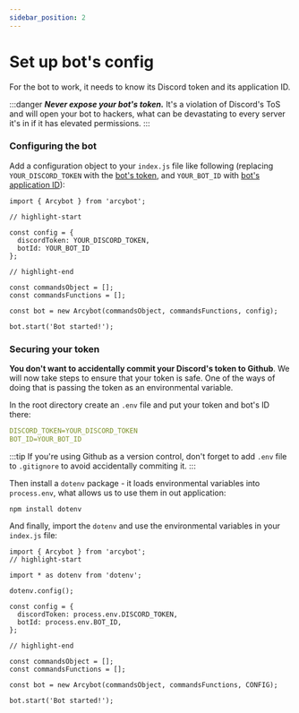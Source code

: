 ```yaml
---
sidebar_position: 2
---
```


# Set up bot's config

For the bot to work, it needs to know its Discord token and its application ID.

:::danger
***Never expose your bot's token.*** It's a violation of Discord's ToS and will open your bot to hackers, what can be devastating to every server it's in if it has elevated permissions.
:::

### Configuring the bot

Add a configuration object to your `index.js` file like following (replacing `YOUR_DISCORD_TOKEN` with the [bot's token](/docs/getting-started/connect-bot-to-discord#get-the-bots-token), and `YOUR_BOT_ID` with [bot's application ID](/docs/getting-started/connect-bot-to-discord#invite-the-bot-to-your-server)):

```tsx title="index.js"
import { Arcybot } from 'arcybot';

// highlight-start

const config = {
  discordToken: YOUR_DISCORD_TOKEN,
  botId: YOUR_BOT_ID
};

// highlight-end

const commandsObject = [];
const commandsFunctions = [];

const bot = new Arcybot(commandsObject, commandsFunctions, config);

bot.start('Bot started!');
```

### Securing your token

**You don't want to accidentally commit your Discord's token to Github**. We will now take steps to ensure that your token is safe. One of the ways of doing that is passing the token as an environmental variable.

In the root directory create an `.env` file and put your token and bot's ID there:

```yml title=".env"
DISCORD_TOKEN=YOUR_DISCORD_TOKEN
BOT_ID=YOUR_BOT_ID
```

:::tip
If you're using Github as a version control, don't forget to add `.env` file to `.gitignore` to avoid accidentally commiting it.
:::

Then install a `dotenv` package - it loads environmental variables into `process.env`, what allows us to use them in out application:

```
npm install dotenv
```

And finally, import the `dotenv` and use the environmental variables in your `index.js` file:

```tsx title="index.js"
import { Arcybot } from 'arcybot';
// highlight-start

import * as dotenv from 'dotenv';

dotenv.config();

const config = {
  discordToken: process.env.DISCORD_TOKEN,
  botId: process.env.BOT_ID,
};

// highlight-end

const commandsObject = [];
const commandsFunctions = [];

const bot = new Arcybot(commandsObject, commandsFunctions, CONFIG);

bot.start('Bot started!');
```